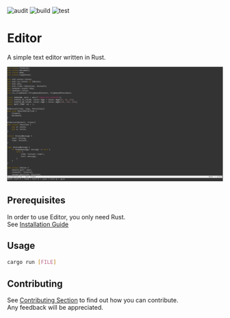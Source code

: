 ![audit](https://github.com/nadmax/editor/actions/workflows/audit.yml/badge.svg) ![build](https://github.com/nadmax/editor/actions/workflows/build.yml/badge.svg) ![test](https://github.com/nadmax/editor/actions/workflows/test.yml/badge.svg)

# Editor

A simple text editor written in Rust.

![Editor example](https://github.com/nadmax/editor/blob/master/static/editor.png)

## Prerequisites

In order to use Editor, you only need Rust.  
See [Installation Guide](https://www.rust-lang.org/tools/install)

## Usage

```bash
cargo run [FILE]
```

## Contributing
See [Contributing Section](https://github.com/nadmax/editor/blob/master/CONTRIBUTING.md) to find out how you can contribute.  
Any feedback will be appreciated.